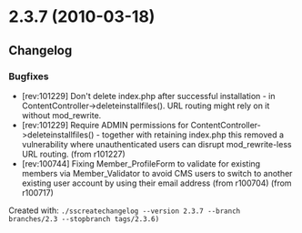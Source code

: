 # 2.3.7 (2010-03-18)

## Changelog

###  Bugfixes

 * [rev:101229] Don't delete index.php after successful installation - in ContentController->deleteinstallfiles(). URL routing might rely on it without mod_rewrite.
 * [rev:101229] Require ADMIN permissions for ContentController->deleteinstallfiles() - together with retaining index.php this removed a vulnerability where unauthenticated users can disrupt mod_rewrite-less URL routing. (from r101227)
 * [rev:100744] Fixing Member_ProfileForm to validate for existing members via Member_Validator to avoid CMS users to switch to another existing user account by using their email address (from r100704) (from r100717)

Created with:
<code>./sscreatechangelog --version 2.3.7 --branch branches/2.3 --stopbranch tags/2.3.6)</code>